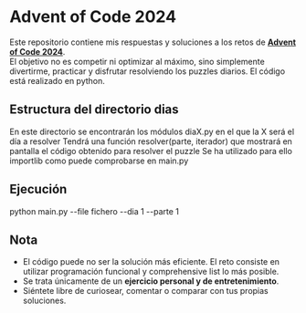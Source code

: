# Advent of Code 2024

Este repositorio contiene mis respuestas y soluciones a los retos de **[Advent of Code 2024](https://adventofcode.com/2024)**.  
El objetivo no es competir ni optimizar al máximo, sino simplemente divertirme, practicar y disfrutar resolviendo los puzzles diarios.
El código está realizado en python.

## Estructura del directorio dias

En este directorio se encontrarán los módulos diaX.py en el que la X será el día a resolver
Tendrá una función resolver(parte, iterador) que mostrará en pantalla el código obtenido para resolver el puzzle
Se ha utilizado para ello importlib como puede comprobarse en main.py

## Ejecución

python main.py --file fichero --dia 1 --parte 1

## Nota

- El código puede no ser la solución más eficiente. El reto consiste en utilizar programación funcional y comprehensive list lo más posible.
- Se trata únicamente de un **ejercicio personal y de entretenimiento**.
- Siéntete libre de curiosear, comentar o comparar con tus propias soluciones.
